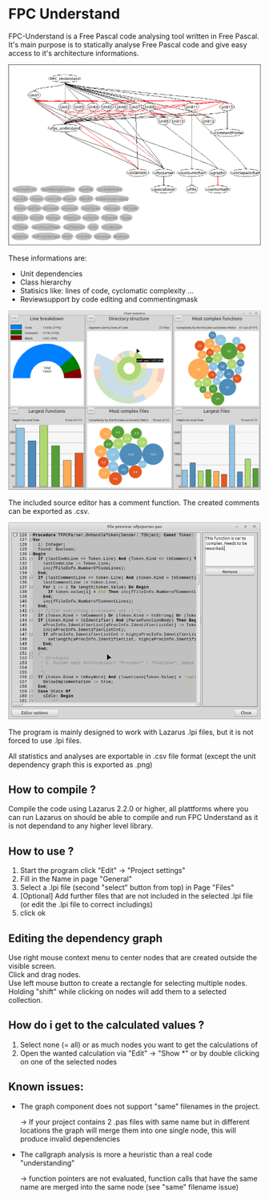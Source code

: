 # FPC Understand

FPC-Understand is a Free Pascal code analysing tool written in Free Pascal.
It's main purpose is to statically analyse Free Pascal code and give easy access to it's architecture informations.

![Unit dependencies of fpc_understand](images/fpc_understand_unit_dependencies.png)

These informations are:
- Unit dependencies
- Class hierarchy
- Statisics like: lines of code, cyclomatic complexity ...
- Reviewsupport by code editing and commentingmask

![Code_Line_Analysis](images/Preview_Line_Analysis.png)

The included source editor has a comment function. The created comments can be exported as .csv.

![Codereviews](images/fpc_understand_review_view.png)

The program is mainly designed to work with Lazarus .lpi files, but it is not forced to use .lpi files.

All statistics and analyses are exportable in .csv file format (except the unit dependency graph this is exported as .png)

## How to compile ?

Compile the code using Lazarus 2.2.0 or higher, all plattforms where you can run Lazarus on should be able to compile and run FPC Understand as it is not dependand to any higher level library.

## How to use ?

1. Start the program click "Edit" -> "Project settings"
2. Fill in the Name in page "General"
3. Select a .lpi file (second "select" button from top) in Page "Files"
4. [Optional] Add further files that are not included in the selected .lpi file (or edit the .lpi file to correct includings)
5. click ok

## Editing the dependency graph

Use right mouse context menu to center nodes that are created outside the visible screen.<br>
Click and drag nodes.<br>
Use left mouse button to create a rectangle for selecting multiple nodes. Holding "shift" while clicking on nodes will add them to a selected collection.



## How do i get to the calculated values ?

1. Select none (= all) or as much nodes you want to get the calculations of
2. Open the wanted calculation via "Edit" -> "Show *" or by double clicking on one of the selected nodes


## Known issues:
- The graph component does not support "same" filenames in the project. 
  
  -> If your project contains 2 .pas files with same name but in different locations the graph will merge them into one single node, this will produce invalid dependencies

- The callgraph analysis is more a heuristic than a real code "understanding" 

  -> function pointers are not evaluated, function calls that have the same name are merged into the same node (see "same" filename issue)